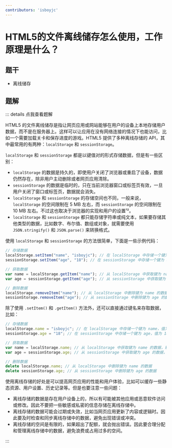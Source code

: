```yaml
---
contributors: 'isboyjc'
---
```


# HTML5的文件离线储存怎么使用，工作原理是什么？


## 题干

- 离线储存



## 题解

::: details 点我查看题解

HTML5 的文件离线储存是指让网页应用或网站能够在用户的设备上本地存储用户数据，而不是在服务器上。这样可以让应用在没有网络连接的情况下也能访问，比如一个需要加载关卡和保存进度的游戏。HTML5 提供了多种离线存储的 API，其中最常用的有两种：`localStorage` 和 `sessionStorage`。

`localStorage` 和 `sessionStorage` 都是以键值对的形式存储数据，但是有一些区别：

- `localStorage` 的数据是持久的，即使用户关闭了浏览器或重启了设备，数据仍然存在，除非用户主动删除或者网页应用清除。
- `sessionStorage` 的数据是临时的，只在当前浏览器窗口或标签页有效，一旦用户关闭了窗口或标签页，数据就会消失。
- `localStorage` 和 `sessionStorage` 的存储空间也不同，一般来说，`localStorage` 的空间限制在 5 MB 左右，而 `sessionStorage` 的空间限制在 10 MB 左右。不过这也取决于浏览器的实现和用户的设置¹²。
- `localStorage` 和 `sessionStorage` 都只能存储字符串或纯文本，如果要存储其他类型的数据，比如数字、布尔值、数组或对象，就需要使用 `JSON.stringify()` 和 `JSON.parse()` 来转换格式。

使用 `localStorage` 和 `sessionStorage` 的方法很简单，下面是一些示例代码：

```javascript
// 存储数据
localStorage.setItem("name", "isboyjc"); // 在 localStorage 中存储一个键为 name，值为 isboyjc 的数据
sessionStorage.setItem("age", "18"); // 在 sessionStorage 中存储一个键为 age，值为 18 的数据

// 获取数据
var name = localStorage.getItem("name"); // 从 localStorage 中获取键为 name 的数据，赋值给变量 name
var age = sessionStorage.getItem("age"); // 从 sessionStorage 中获取键为 age 的数据，赋值给变量 age

// 删除数据
localStorage.removeItem("name"); // 从 localStorage 中删除键为 name 的数据
sessionStorage.removeItem("age"); // 从 sessionStorage 中删除键为 age 的数据
```

除了使用 `.setItem()` 和 `.getItem()` 方法外，还可以直接通过键名来存取数据，比如：

```javascript
// 存储数据
localStorage.name = "isboyjc"; // 在 localStorage 中存储一个键为 name，值为 isboyjc 的数据
sessionStorage.age = "18"; // 在 sessionStorage 中存储一个键为 age，值为 18 的数据

// 获取数据
var name = localStorage.name; // 从 localStorage 中获取键为 name 的数据，赋值给变量 name
var age = sessionStorage.age; // 从 sessionStorage 中获取键为 age 的数据，赋值给变量 age

// 删除数据
delete localStorage.name; // 从 localStorage 中删除键为 name 的数据
delete sessionStorage.age; // 从 sessionStorage 中删除键为 age 的数据
```

使用离线存储的好处是可以提高网页应用的性能和用户体验，比如可以缓存一些静态资源、用户设置、历史记录等。但是也要注意一些问题：

- 离线存储的数据是存在用户设备上的，所以有可能被其他应用或恶意软件访问或修改。因此不要把一些敏感或私密的信息存储在离线存储中。
- 离线存储的数据可能会过期或失效，比如当网页应用更新了内容或逻辑时。因此要及时检查和同步离线存储中的数据，避免出现错误或冲突。
- 离线存储的空间是有限的，如果超出了配额，就会抛出错误。因此要合理分配和管理离线存储中的数据，避免浪费或占用过多的空间。

:::


